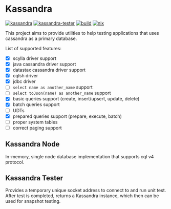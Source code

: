 # Kassandra

[![kassandra](https://img.shields.io/crates/v/kassandra.svg)](https://crates.io/crates/kassandra)
[![kassandra-tester](https://img.shields.io/crates/v/kassandra-tester.svg)](https://crates.io/crates/kassandra-tester)
[![build](https://github.com/alisa101rs/kassandra/actions/workflows/rust.yml/badge.svg?branch=main)](https://github.com/alisa101rs/kassandra/actions/workflows/rust.yml)
[![nix](https://github.com/alisa101rs/kassandra/actions/workflows/nix.yml/badge.svg?branch=main)](https://github.com/alisa101rs/kassandra/actions/workflows/nix.yml)


This project aims to provide utilities to help testing
applications that uses cassandra as a primary database.

List of supported features:
- [x] scylla driver support
- [x] java cassandra driver support
- [x] datastax cassandra driver support
- [x] cqlsh driver
- [x] jdbc driver
- [ ] `select name as another_name` support
- [ ] `select toJson(name) as another_name` support
- [x] basic queries support (create, insert/upsert, update, delete)
- [x] batch queries support
- [ ] UDTs
- [x] prepared queries support (prepare, execute, batch)
- [ ] proper system tables
- [ ] correct paging support

## Kassandra Node

In-memory, single node database implementation
that supports cql v4 protocol.

## Kassandra Tester

Provides a temporary unique socket address to connect to and run unit test.
After test is completed, returns a Kassandra instance, which then can be used
for snapshot testing.
